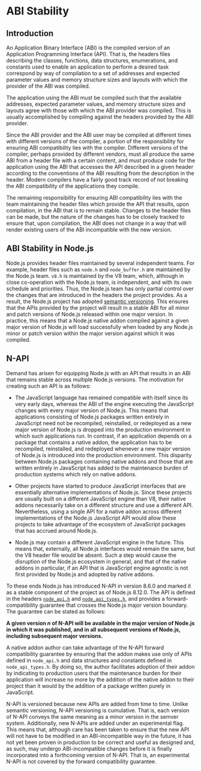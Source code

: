 # ABI Stability

## Introduction
An Application Binary Interface (ABI) is the compiled version of an Application
Programming Interface (API). That is, the headers files describing the classes,
functions, data structures, enumerations, and constants used to enable an
application to perform a desired task correspond by way of compilation to a set
of addresses and expected parameter values and memory structure sizes and
layouts with which the provider of the ABI was compiled.

The application using the ABI must be compiled such that the available
addresses, expected parameter values, and memory structure sizes and layouts
agree with those with which the ABI provider was compiled. This is usually
accomplished by compiling against the headers provided by the ABI provider.

Since the ABI provider and the ABI user may be compiled at different times with
different versions of the compiler, a portion of the responsibility for
ensuring ABI compatibility lies with the compiler. Different versions of the
compiler, perhaps provided by different vendors, must all produce the same ABI
from a header file with a certain content, and must produce code for the
application using the ABI that accesses the API described in a given header
according to the conventions of the ABI resulting from the description in the
header. Modern compilers have a fairly good track record of not breaking the
ABI compatibility of the applications they compile.

The remaining responsibility for ensuring ABI compatibility lies with the team
maintaining the header files which provide the API that results, upon
compilation, in the ABI that is to remain stable. Changes to the header files
can be made, but the nature of the changes has to be closely tracked to ensure
that, upon compilation, the ABI does not change in a way that will render
existing users of the ABI incompatible with the new version.

## ABI Stability in Node.js
Node.js provides header files maintained by several independent teams. For
example, header files such as `node.h` and `node_buffer.h` are maintained by
the Node.js team. `v8.h` is maintained by the V8 team, which, although in close
co-operation with the Node.js team, is independent, and with its own schedule
and priorities. Thus, the Node.js team has only partial control over the
changes that are introduced in the headers the project provides. As a result,
the Node.js project has adopted [semantic versioning](https://semver.org/).
This ensures that the APIs provided by the project will result in a stable ABI
for all minor and patch versions of Node.js released within one major version.
In practice, this means that a Node.js native addon compiled against a given
major version of Node.js will load successfully when loaded by any Node.js 
minor or patch version within the major version against which it was compiled.

## N-API
Demand has arisen for equipping Node.js with an API that results in an ABI that
remains stable across multiple Node.js versions. The motivation for creating
such an API is as follows:
* The JavaScript language has remained compatible with itself since its very
early days, whereas the ABI of the engine executing the JavaScript changes with
every major version of Node.js. This means that applications consisting of
Node.js packages written entirely in JavaScript need not be recompiled,
reinstalled, or redeployed as a new major version of Node.js is dropped into
the production environment in which such applications run. In contrast, if an
application depends on a package that contains a native addon, the application
has to be recompiled, reinstalled, and redeployed whenever a new major version
of Node.js is introduced into the production environment. This disparity
between Node.js packages containing native addons and those that are written
entirely in JavaScript has added to the maintenance burden of production
systems which rely on native addons.

* Other projects have started to produce JavaScript interfaces that are
essentially alternative implementations of Node.js. Since these projects are
usually built on a different JavaScript engine than V8, their native addons
necessarily take on a different structure and use a different API. Nevertheless,
using a single API for a native addon across different implementations of the
Node.js JavaScript API would allow these projects to take advantage of the
ecosystem of JavaScript packages that has accrued around Node.js.

* Node.js may contain a different JavaScript engine in the future. This means
that, externally, all Node.js interfaces would remain the same, but the V8
header file would be absent. Such a step would cause the disruption of the
Node.js ecosystem in general, and that of the native addons in particular, if
an API that is JavaScript engine agnostic is not first provided by Node.js and
adopted by native addons.

To these ends Node.js has introduced N-API in version 8.6.0 and marked it as a
stable component of the project as of Node.js 8.12.0. The API is defined in the
headers [`node_api.h`](https://github.com/nodejs/node/blob/master/src/node_api.h)
and [`node_api_types.h`](https://github.com/nodejs/node/blob/master/src/node_api_types.h),
and provides a forward-compatibility guarantee that crosses the Node.js major
version boundary. The guarantee can be stated as follows:

**A given version *n* of N-API will be available in the major version of
Node.js in which it was published, and in all subsequent versions of Node.js,
including subsequent major versions.**

A native addon author can take advantage of the N-API forward compatibility
guarantee by ensuring that the addon makes use only of APIs defined in
`node_api.h` and data structures and constants defined in `node_api_types.h`.
By doing so, the author facilitates adoption of their addon by indicating to
production users that the maintenance burden for their application will increase
no more by the addition of the native addon to their project than it would by
the addition of a package written purely in JavaScript.

N-API is versioned because new APIs are added from time to time. Unlike
semantic versioning, N-API versioning is cumulative. That is, each version of
N-API conveys the same meaning as a minor version in the semver system.
Additionally, new N-APIs are added under an experimental flag. This means that,
although care has been taken to ensure that the new API will not have to be
modified in an ABI-incompatible way in the future, it has not yet been proven in
production to be correct and useful as designed and, as such, may undergo
ABI-incompatible changes before it is finally incorporated into a forthcoming
version of N-API. That is, an experimental N-API is not covered by the forward
compatibility guarantee.
